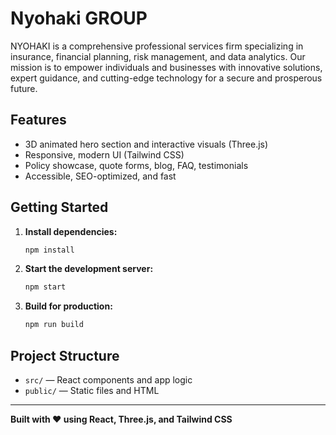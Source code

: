 # Nyohaki GROUP 

NYOHAKI is a comprehensive professional services firm specializing in insurance, financial planning, risk management, and data analytics. Our mission is to empower individuals and businesses with innovative solutions, expert guidance, and cutting-edge technology for a secure and prosperous future.

## Features
- 3D animated hero section and interactive visuals (Three.js)
- Responsive, modern UI (Tailwind CSS)
- Policy showcase, quote forms, blog, FAQ, testimonials
- Accessible, SEO-optimized, and fast

## Getting Started
1. **Install dependencies:**
   ```bash
   npm install
   ```
2. **Start the development server:**
   ```bash
   npm start
   ```
3. **Build for production:**
   ```bash
   npm run build
   ```

## Project Structure
- `src/` — React components and app logic
- `public/` — Static files and HTML

---

**Built with ❤️ using React, Three.js, and Tailwind CSS**
